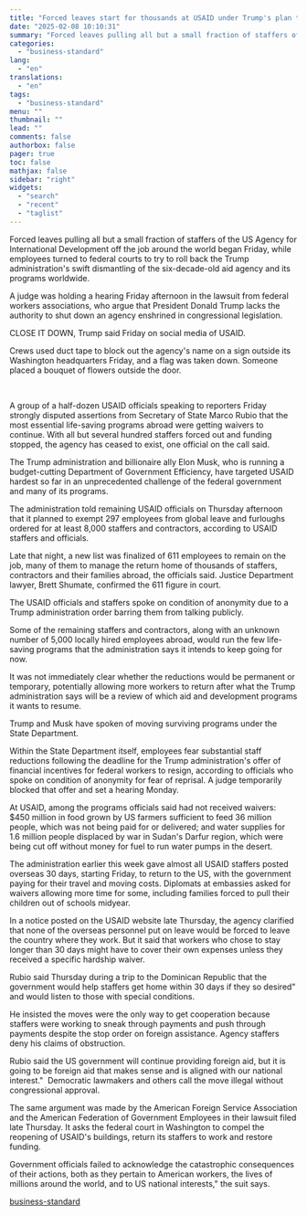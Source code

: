 ```yaml
---
title: "Forced leaves start for thousands at USAID under Trump's plan to gut agency"
date: "2025-02-08 10:10:31"
summary: "Forced leaves pulling all but a small fraction of staffers of the US Agency for International Development off the job around the world began Friday, while employees turned to federal courts to try to roll back the Trump administration's swift dismantling of the six-decade-old aid agency and its programs worldwide...."
categories:
  - "business-standard"
lang:
  - "en"
translations:
  - "en"
tags:
  - "business-standard"
menu: ""
thumbnail: ""
lead: ""
comments: false
authorbox: false
pager: true
toc: false
mathjax: false
sidebar: "right"
widgets:
  - "search"
  - "recent"
  - "taglist"
---
```


Forced leaves pulling all but a small fraction of staffers of the US Agency for International Development off the job around the world began Friday, while employees turned to federal courts to try to roll back the Trump administration's swift dismantling of the six-decade-old aid agency and its programs worldwide.

A judge was holding a hearing Friday afternoon in the lawsuit from federal workers associations, who argue that President Donald Trump lacks the authority to shut down an agency enshrined in congressional legislation.

CLOSE IT DOWN, Trump said Friday on social media of USAID.

Crews used duct tape to block out the agency's name on a sign outside its Washington headquarters Friday, and a flag was taken down. Someone placed a bouquet of flowers outside the door.

 

A group of a half-dozen USAID officials speaking to reporters Friday strongly disputed assertions from Secretary of State Marco Rubio that the most essential life-saving programs abroad were getting waivers to continue. With all but several hundred staffers forced out and funding stopped, the agency has ceased to exist, one official on the call said.

The Trump administration and billionaire ally Elon Musk, who is running a budget-cutting Department of Government Efficiency, have targeted USAID hardest so far in an unprecedented challenge of the federal government and many of its programs.

The administration told remaining USAID officials on Thursday afternoon that it planned to exempt 297 employees from global leave and furloughs ordered for at least 8,000 staffers and contractors, according to USAID staffers and officials.

Late that night, a new list was finalized of 611 employees to remain on the job, many of them to manage the return home of thousands of staffers, contractors and their families abroad, the officials said. Justice Department lawyer, Brett Shumate, confirmed the 611 figure in court.

The USAID officials and staffers spoke on condition of anonymity due to a Trump administration order barring them from talking publicly.

Some of the remaining staffers and contractors, along with an unknown number of 5,000 locally hired employees abroad, would run the few life-saving programs that the administration says it intends to keep going for now.

It was not immediately clear whether the reductions would be permanent or temporary, potentially allowing more workers to return after what the Trump administration says will be a review of which aid and development programs it wants to resume.

Trump and Musk have spoken of moving surviving programs under the State Department.

Within the State Department itself, employees fear substantial staff reductions following the deadline for the Trump administration's offer of financial incentives for federal workers to resign, according to officials who spoke on condition of anonymity for fear of reprisal. A judge temporarily blocked that offer and set a hearing Monday.

At USAID, among the programs officials said had not received waivers: $450 million in food grown by US farmers sufficient to feed 36 million people, which was not being paid for or delivered; and water supplies for 1.6 million people displaced by war in Sudan's Darfur region, which were being cut off without money for fuel to run water pumps in the desert.

The administration earlier this week gave almost all USAID staffers posted overseas 30 days, starting Friday, to return to the US, with the government paying for their travel and moving costs. Diplomats at embassies asked for waivers allowing more time for some, including families forced to pull their children out of schools midyear.

In a notice posted on the USAID website late Thursday, the agency clarified that none of the overseas personnel put on leave would be forced to leave the country where they work. But it said that workers who chose to stay longer than 30 days might have to cover their own expenses unless they received a specific hardship waiver.

Rubio said Thursday during a trip to the Dominican Republic that the government would help staffers get home within 30 days if they so desired" and would listen to those with special conditions.

He insisted the moves were the only way to get cooperation because staffers were working to sneak through payments and push through payments despite the stop order on foreign assistance. Agency staffers deny his claims of obstruction.

Rubio said the US government will continue providing foreign aid, but it is going to be foreign aid that makes sense and is aligned with our national interest." 
Democratic lawmakers and others call the move illegal without congressional approval.

The same argument was made by the American Foreign Service Association and the American Federation of Government Employees in their lawsuit filed late Thursday. It asks the federal court in Washington to compel the reopening of USAID's buildings, return its staffers to work and restore funding.

Government officials failed to acknowledge the catastrophic consequences of their actions, both as they pertain to American workers, the lives of millions around the world, and to US national interests," the suit says.

[business-standard](https://www.business-standard.com/world-news/forced-leaves-start-for-thousands-at-usaid-under-trump-s-plan-to-gut-agency-125020800039_1.html)
